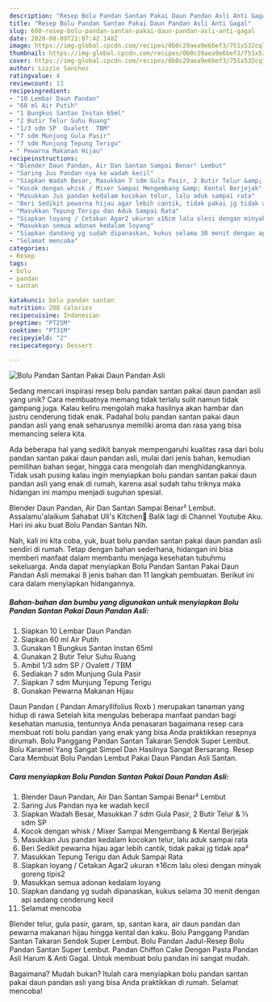 ```yaml
---
description: "Resep Bolu Pandan Santan Pakai Daun Pandan Asli Anti Gagal"
title: "Resep Bolu Pandan Santan Pakai Daun Pandan Asli Anti Gagal"
slug: 608-resep-bolu-pandan-santan-pakai-daun-pandan-asli-anti-gagal
date: 2020-08-09T21:07:42.148Z
image: https://img-global.cpcdn.com/recipes/0b0c29aea9e6bef3/751x532cq70/bolu-pandan-santan-pakai-daun-pandan-asli-foto-resep-utama.jpg
thumbnail: https://img-global.cpcdn.com/recipes/0b0c29aea9e6bef3/751x532cq70/bolu-pandan-santan-pakai-daun-pandan-asli-foto-resep-utama.jpg
cover: https://img-global.cpcdn.com/recipes/0b0c29aea9e6bef3/751x532cq70/bolu-pandan-santan-pakai-daun-pandan-asli-foto-resep-utama.jpg
author: Lizzie Sanchez
ratingvalue: 4
reviewcount: 13
recipeingredient:
- "10 Lembar Daun Pandan"
- "60 ml Air Putih"
- "1 Bungkus Santan Instan 65ml"
- "2 Butir Telur Suhu Ruang"
- "1/3 sdm SP  Ovalett  TBM"
- "7 sdm Munjung Gula Pasir"
- "7 sdm Munjung Tepung Terigu"
- " Pewarna Makanan Hijau"
recipeinstructions:
- "Blender Daun Pandan, Air Dan Santan Sampai Benar² Lembut"
- "Saring Jus Pandan nya ke wadah kecil"
- "Siapkan Wadah Besar, Masukkan 7 sdm Gula Pasir, 2 Butir Telur &amp; ⅓ sdm SP"
- "Kocok dengan whisk / Mixer Sampai Mengembang &amp; Kental Berjejak"
- "Masukkan Jus pandan kedalam kocokan telur, lalu aduk sampai rata"
- "Beri Sedikit pewarna hijau agar lebih cantik, tidak pakai jg tidak apa²"
- "Masukkan Tepung Terigu dan Aduk Sampai Rata"
- "Siapkan loyang / Cetakan Agar2 ukuran ±16cm lalu olesi dengan minyak goreng tipis2"
- "Masukkan semua adonan kedalam loyang"
- "Siapkan dandang yg sudah dipanaskan, kukus selama 30 menit dengan api sedang cenderung kecil"
- "Selamat mencoba"
categories:
- Resep
tags:
- bolu
- pandan
- santan

katakunci: bolu pandan santan 
nutrition: 208 calories
recipecuisine: Indonesian
preptime: "PT25M"
cooktime: "PT31M"
recipeyield: "2"
recipecategory: Dessert

---
```



![Bolu Pandan Santan Pakai Daun Pandan Asli](https://img-global.cpcdn.com/recipes/0b0c29aea9e6bef3/751x532cq70/bolu-pandan-santan-pakai-daun-pandan-asli-foto-resep-utama.jpg)

Sedang mencari inspirasi resep bolu pandan santan pakai daun pandan asli yang unik? Cara membuatnya memang tidak terlalu sulit namun tidak gampang juga. Kalau keliru mengolah maka hasilnya akan hambar dan justru cenderung tidak enak. Padahal bolu pandan santan pakai daun pandan asli yang enak seharusnya memiliki aroma dan rasa yang bisa memancing selera kita.

Ada beberapa hal yang sedikit banyak mempengaruhi kualitas rasa dari bolu pandan santan pakai daun pandan asli, mulai dari jenis bahan, kemudian pemilihan bahan segar, hingga cara mengolah dan menghidangkannya. Tidak usah pusing kalau ingin menyiapkan bolu pandan santan pakai daun pandan asli yang enak di rumah, karena asal sudah tahu triknya maka hidangan ini mampu menjadi suguhan spesial.

Blender Daun Pandan, Air Dan Santan Sampai Benar² Lembut. Assalamu&#39;alaikum Sahabat Uli&#39;s Kitchen🤗 Balik lagi di Channel Youtube Aku. Hari ini aku buat Bolu Pandan Santan Nih.


Nah, kali ini kita coba, yuk, buat bolu pandan santan pakai daun pandan asli sendiri di rumah. Tetap dengan bahan sederhana, hidangan ini bisa memberi manfaat dalam membantu menjaga kesehatan tubuhmu sekeluarga. Anda dapat menyiapkan Bolu Pandan Santan Pakai Daun Pandan Asli memakai 8 jenis bahan dan 11 langkah pembuatan. Berikut ini cara dalam menyiapkan hidangannya.

<!--inarticleads1-->

##### Bahan-bahan dan bumbu yang digunakan untuk menyiapkan Bolu Pandan Santan Pakai Daun Pandan Asli:

1. Siapkan 10 Lembar Daun Pandan
1. Siapkan 60 ml Air Putih
1. Gunakan 1 Bungkus Santan Instan 65ml
1. Gunakan 2 Butir Telur Suhu Ruang
1. Ambil 1/3 sdm SP / Ovalett / TBM
1. Sediakan 7 sdm Munjung Gula Pasir
1. Siapkan 7 sdm Munjung Tepung Terigu
1. Gunakan  Pewarna Makanan Hijau


Daun Pandan ( Pandan Amaryllifolius Roxb ) merupakan tanaman yang hidup di rawa Setelah kita mengulas beberapa manfaat pandan bagi kesehatan manusia, tentunnya Anda penasaran bagaimana resep cara membuat roti bolu pandan yang enak yang bisa Anda praktikkan resepnya dirumah. Bolu Panggang Pandan Santan Takaran Sendok Super Lembut. Bolu Karamel Yang Sangat Simpel Dan Hasilnya Sangat Bersarang. Resep Cara Membuat Bolu Pandan Lembut Pakai Daun Pandan Asli Santan. 

<!--inarticleads2-->

##### Cara menyiapkan Bolu Pandan Santan Pakai Daun Pandan Asli:

1. Blender Daun Pandan, Air Dan Santan Sampai Benar² Lembut
1. Saring Jus Pandan nya ke wadah kecil
1. Siapkan Wadah Besar, Masukkan 7 sdm Gula Pasir, 2 Butir Telur &amp; ⅓ sdm SP
1. Kocok dengan whisk / Mixer Sampai Mengembang &amp; Kental Berjejak
1. Masukkan Jus pandan kedalam kocokan telur, lalu aduk sampai rata
1. Beri Sedikit pewarna hijau agar lebih cantik, tidak pakai jg tidak apa²
1. Masukkan Tepung Terigu dan Aduk Sampai Rata
1. Siapkan loyang / Cetakan Agar2 ukuran ±16cm lalu olesi dengan minyak goreng tipis2
1. Masukkan semua adonan kedalam loyang
1. Siapkan dandang yg sudah dipanaskan, kukus selama 30 menit dengan api sedang cenderung kecil
1. Selamat mencoba


Blender telur, gula pasir, garam, sp, santan kara, air daun pandan dan pewarna makanan hijau hingga kental dan kaku. Bolu Panggang Pandan Santan Takaran Sendok Super Lembut. Bolu Pandan Jadul-Resep Bolu Pandan Santan Super Lembut. Pandan Chiffon Cake Dengan Pasta Pandan Asli Harum &amp; Anti Gagal. Untuk membuat bolu pandan ini sangat mudah. 

Bagaimana? Mudah bukan? Itulah cara menyiapkan bolu pandan santan pakai daun pandan asli yang bisa Anda praktikkan di rumah. Selamat mencoba!
